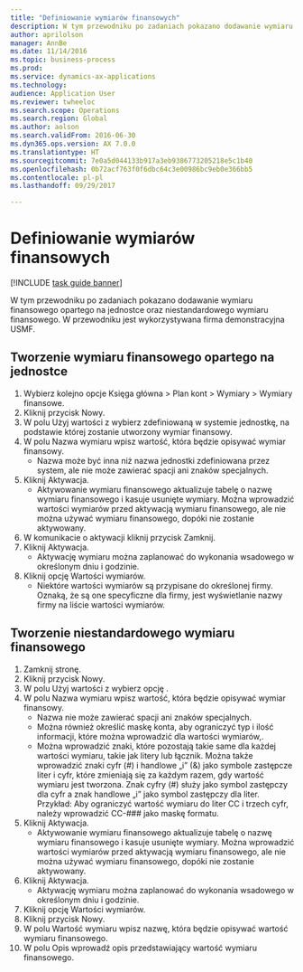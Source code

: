 ```yaml
--- 
title: "Definiowanie wymiarów finansowych"
description: W tym przewodniku po zadaniach pokazano dodawanie wymiaru finansowego opartego na jednostce oraz niestandardowego wymiaru finansowego.
author: aprilolson
manager: AnnBe
ms.date: 11/14/2016
ms.topic: business-process
ms.prod: 
ms.service: dynamics-ax-applications
ms.technology: 
audience: Application User
ms.reviewer: twheeloc
ms.search.scope: Operations
ms.search.region: Global
ms.author: aolson
ms.search.validFrom: 2016-06-30
ms.dyn365.ops.version: AX 7.0.0
ms.translationtype: HT
ms.sourcegitcommit: 7e0a5d044133b917a3eb9386773205218e5c1b40
ms.openlocfilehash: 0b72acf763f0f6dbc64c3e00986bc9eb0e366bb5
ms.contentlocale: pl-pl
ms.lasthandoff: 09/29/2017

---
```

# <a name="define-financial-dimensions"></a>Definiowanie wymiarów finansowych

[!INCLUDE [task guide banner](../../includes/task-guide-banner.md)]

W tym przewodniku po zadaniach pokazano dodawanie wymiaru finansowego opartego na jednostce oraz niestandardowego wymiaru finansowego.  W przewodniku jest wykorzystywana firma demonstracyjna USMF.


## <a name="create-an-entity-backed-financial-dimension"></a>Tworzenie wymiaru finansowego opartego na jednostce
1. Wybierz kolejno opcje Księga główna > Plan kont > Wymiary > Wymiary finansowe.
2. Kliknij przycisk Nowy.
3. W polu Użyj wartości z wybierz zdefiniowaną w systemie jednostkę, na podstawie której zostanie utworzony wymiar finansowy. 
4. W polu Nazwa wymiaru wpisz wartość, która będzie opisywać wymiar finansowy.
    * Nazwa może być inna niż nazwa jednostki zdefiniowana przez system, ale nie może zawierać spacji ani znaków specjalnych.  
5. Kliknij Aktywacja.
    * Aktywowanie wymiaru finansowego aktualizuje tabelę o nazwę wymiaru finansowego i kasuje usunięte wymiary. Można wprowadzić wartości wymiarów przed aktywacją wymiaru finansowego, ale nie można używać wymiaru finansowego, dopóki nie zostanie aktywowany.  
6. W komunikacie o aktywacji kliknij przycisk Zamknij.
7. Kliknij Aktywacja.
    * Aktywację wymiaru można zaplanować do wykonania wsadowego w określonym dniu i godzinie.  
8. Kliknij opcję Wartości wymiarów.
    * Niektóre wartości wymiarów są przypisane do określonej firmy. Oznaką, że są one specyficzne dla firmy, jest wyświetlanie nazwy firmy na liście wartości wymiarów.  

## <a name="create-a-custom-financial-dimension"></a>Tworzenie niestandardowego wymiaru finansowego
1. Zamknij stronę.
2. Kliknij przycisk Nowy.
3. W polu Użyj wartości z wybierz opcję <Custom dimension>.
4. W polu Nazwa wymiaru wpisz wartość, która będzie opisywać wymiar finansowy.
    * Nazwa nie może zawierać spacji ani znaków specjalnych.  
    * Można również określić maskę konta, aby ograniczyć typ i ilość informacji, które można wprowadzić dla wartości wymiarów,.   
    * Można wprowadzić znaki, które pozostają takie same dla każdej wartości wymiaru, takie jak litery lub łącznik. Można także wprowadzić znaki cyfr (#) i handlowe „i” (&) jako symbole zastępcze liter i cyfr, które zmieniają się za każdym razem, gdy wartość wymiaru jest tworzona. Znak cyfry (#) służy jako symbol zastępczy dla cyfr a znak handlowe „i” jako symbol zastępczy dla liter.  Przykład: Aby ograniczyć wartość wymiaru do liter CC i trzech cyfr, należy wprowadzić CC-### jako maskę formatu.  
5. Kliknij Aktywacja.
    * Aktywowanie wymiaru finansowego aktualizuje tabelę o nazwę wymiaru finansowego i kasuje usunięte wymiary. Można wprowadzić wartości wymiarów przed aktywacją wymiaru finansowego, ale nie można używać wymiaru finansowego, dopóki nie zostanie aktywowany.  
6. Kliknij Aktywacja.
    * Aktywację wymiaru można zaplanować do wykonania wsadowego w określonym dniu i godzinie.  
7. Kliknij opcję Wartości wymiarów.
8. Kliknij przycisk Nowy.
9. W polu Wartość wymiaru wpisz nazwę, która będzie opisywać wartość wymiaru finansowego.
10. W polu Opis wprowadź opis przedstawiający wartość wymiaru finansowego.


